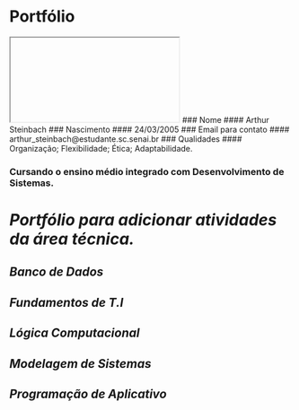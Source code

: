 # Portfólio
<iframe>https://www.youtube.com/watch?v=aTcE4KGZsMM&list=PL2Fdisxwzt_f5C7Mv0kg1EAHhy2VJLf1c&index=6</iframe>
### Nome
#### Arthur Steinbach
### Nascimento
#### 24/03/2005
### Email para contato
#### arthur_steinbach@estudante.sc.senai.br
### Qualidades
#### Organização; Flexibilidade; Ética; Adaptabilidade.

### Cursando o ensino médio integrado com Desenvolvimento de Sistemas.


# _Portfólio para adicionar atividades da área técnica._


## **_Banco de Dados_**


## **_Fundamentos de T.I_**


## **_Lógica Computacional_**


## **_Modelagem de Sistemas_**



## **_Programação de Aplicativo_**

